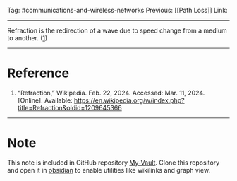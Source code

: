 Tag: #communications-and-wireless-networks 
Previous: [[Path Loss]]
Link: 

---

Refraction is the redirection of a wave due to speed change from a medium to another. (<u>1</u>)

---

# Reference

1. “Refraction,” Wikipedia. Feb. 22, 2024. Accessed: Mar. 11, 2024. [Online]. Available: https://en.wikipedia.org/w/index.php?title=Refraction&oldid=1209645366

---

# Note

This note is included in GitHub repository [My-Vault](https://github.com/LittleD3092/My-Vault.git). Clone this repository and open it in [obsidian](https://obsidian.md/) to enable utilities like wikilinks and graph view.